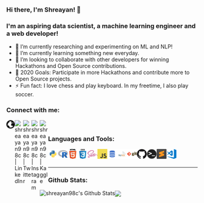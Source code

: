 ### Hi there, I'm Shreayan! 👋 

<!--
**shreayan98c/shreayan98c** is a ✨ _special_ ✨ repository because its `README.md` (this file) appears on your GitHub profile.

Here are some ideas to get you started:

- 🔭 I’m currently working on ...
- 🌱 I’m currently learning ...
- 👯 I’m looking to collaborate on ...
- 🤔 I’m looking for help with ...
- 💬 Ask me about ...
- 📫 How to reach me: ...
- 😄 Pronouns: ...
- ⚡ Fun fact: ...
-->

### I'm an aspiring data scientist, a machine learning engineer and a web developer!
- 🔭 I’m currently researching and experimenting on ML and NLP!
- 🌱 I’m currently learning something new everyday.
- 👯 I’m looking to collaborate with other developers for winning Hackathons and Open Source contributions.
- 🥅 2020 Goals: Participate in more Hackathons and contribute more to Open Source projects.
- ⚡ Fun fact: I love chess and play keyboard. In my freetime, I also play soccer.

### Connect with me:

[<img align="left" alt="shreayan98c.github.io" width="22px" src="https://raw.githubusercontent.com/iconic/open-iconic/master/svg/globe.svg" />][website]
[<img align="left" alt="shreayan98c | LinkedIn" width="22px" src="https://cdn.jsdelivr.net/npm/simple-icons@v3/icons/linkedin.svg" />][linkedin]
[<img align="left" alt="shreayan98c | Twitter" width="22px" src="https://cdn.jsdelivr.net/npm/simple-icons@v3/icons/twitter.svg" />][twitter]
[<img align="left" alt="shreayan98c | Instagram" width="22px" src="https://cdn.jsdelivr.net/npm/simple-icons@v3/icons/instagram.svg" />][instagram]
[<img align="left" alt="shreayan98c | Kaggle" width="22px" src="https://cdn.jsdelivr.net/npm/simple-icons@v3/icons/kaggle.svg" />][kaggle]

<br />

### Languages and Tools:

[<img align="left" alt="Python" width="26px" src="https://raw.githubusercontent.com/github/explore/80688e429a7d4ef2fca1e82350fe8e3517d3494d/topics/python/python.png" />][website]
[<img align="left" alt="R" width="26px" src="https://raw.githubusercontent.com/github/explore/80688e429a7d4ef2fca1e82350fe8e3517d3494d/topics/r/r.png" />][website]
[<img align="left" alt="HTML5" width="26px" src="https://raw.githubusercontent.com/github/explore/80688e429a7d4ef2fca1e82350fe8e3517d3494d/topics/html/html.png" />][website]
[<img align="left" alt="CSS3" width="26px" src="https://raw.githubusercontent.com/github/explore/80688e429a7d4ef2fca1e82350fe8e3517d3494d/topics/css/css.png" />][website]
[<img align="left" alt="Sass" width="26px" src="https://raw.githubusercontent.com/github/explore/80688e429a7d4ef2fca1e82350fe8e3517d3494d/topics/sass/sass.png" />][website]
[<img align="left" alt="JavaScript" width="26px" src="https://raw.githubusercontent.com/github/explore/80688e429a7d4ef2fca1e82350fe8e3517d3494d/topics/javascript/javascript.png" />][website]
[<img align="left" alt="SQL" width="26px" src="https://raw.githubusercontent.com/github/explore/80688e429a7d4ef2fca1e82350fe8e3517d3494d/topics/sql/sql.png" />][website]
[<img align="left" alt="MySQL" width="26px" src="https://raw.githubusercontent.com/github/explore/80688e429a7d4ef2fca1e82350fe8e3517d3494d/topics/mysql/mysql.png" />][website]
[<img align="left" alt="Git" width="26px" src="https://raw.githubusercontent.com/github/explore/80688e429a7d4ef2fca1e82350fe8e3517d3494d/topics/git/git.png" />][website]
[<img align="left" alt="GitHub" width="26px" src="https://raw.githubusercontent.com/github/explore/78df643247d429f6cc873026c0622819ad797942/topics/github/github.png" />][website]
[<img align="left" alt="Terminal" width="26px" src="https://raw.githubusercontent.com/github/explore/80688e429a7d4ef2fca1e82350fe8e3517d3494d/topics/terminal/terminal.png" />][website]
[<img align="left" alt="Sublime Text" width="26px" src="https://raw.githubusercontent.com/github/explore/80688e429a7d4ef2fca1e82350fe8e3517d3494d/topics/sublime-text/sublime-text.png" />][website]
[<img align="left" alt="Visual Studio Code" width="26px" src="https://raw.githubusercontent.com/github/explore/80688e429a7d4ef2fca1e82350fe8e3517d3494d/topics/visual-studio-code/visual-studio-code.png" />][website]

<br />
<br />

---

### Github Stats:


<img align="left" alt="shreayan98c's Github Stats" src="https://github-readme-stats.vercel.app/api?username=shreayan98c&show_icons=true&hide_border=true&theme=tokyonight&hide=stars&count_private=true" />

<img align="center" src="https://github-readme-stats.vercel.app/api/top-langs/?username=shreayan98c&theme=tokyonight" />

[website]: https://shreayan98c.github.io/
[twitter]: https://twitter.com/ShreayanC
[instagram]: https://www.instagram.com/shreayan98c/
[linkedin]: https://www.linkedin.com/in/shreayan98c/
[facebook]: https://www.facebook.com/shreayan.chaudhary
[kaggle]: https://www.kaggle.com/shreayan98c
